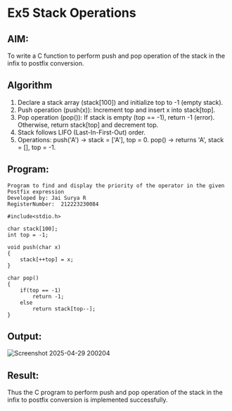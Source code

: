 # Ex5 Stack Operations
## AIM:
To write a C function to perform push and pop operation of the stack in the infix to postfix conversion.

## Algorithm
1. Declare a stack array (stack[100]) and initialize top to -1 (empty stack).
2. Push operation (push(x)):
   Increment top and insert x into stack[top].
3. Pop operation (pop()):
   If stack is empty (top == -1), return -1 (error).
   Otherwise, return stack[top] and decrement top.
4. Stack follows LIFO (Last-In-First-Out) order.
5. Operations:
   push('A') → stack = ['A'], top = 0.
   pop() → returns 'A', stack = [], top = -1.

## Program:
```
Program to find and display the priority of the operator in the given Postfix expression
Developed by: Jai Surya R
RegisterNumber:  212223230084

#include<stdio.h>

char stack[100];
int top = -1;

void push(char x)
{
    stack[++top] = x;
}

char pop()
{
    if(top == -1)
        return -1;
    else
        return stack[top--];
}
```

## Output:

![Screenshot 2025-04-29 200204](https://github.com/user-attachments/assets/f6df17ee-fe2c-4bd3-89e8-37dd76f8baf8)



## Result:
Thus the C program to perform push and pop operation of the stack in the infix to postfix conversion is implemented successfully.
